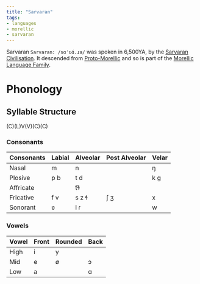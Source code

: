 ```yaml
---
title: "Sarvaran"
tags:
- languages
- morellic
- sarvaran
---
```

Sarvaran `Sarvaran: /sɑˈʋɑ́.ɾa/` was spoken in 6,500YA, by the [Sarvaran Civilisation](cultures/morellic/sarvara/sarvara.md). It descended from [Proto-Morellic](languages/morellic/proto-morellic.md) and so is part of the [Morellic Language Family](languages/morellic/morellic-family.md).

# Phonology
## Syllable Structure
(C)(L)V(V)(C)(C)

### Consonants
Consonants|Labial|Alveolar|Post Alveolar|Velar
----------|------|--------|-------------|-----
Nasal     |m     |n       |             |ŋ
Plosive   |p b   |t d     |             |k g
Affricate |      |t͡ɬ      |             |
Fricative |f v   |s z ɬ   |ʃ ʒ          |x
Sonorant  |ʋ     |l ɾ     |             |w

### Vowels
Vowel|Front|Rounded|Back
-----|-----|-------|----
High |i    |y      |
Mid  |e    |ø      |ɔ
Low  |a    |       |ɑ